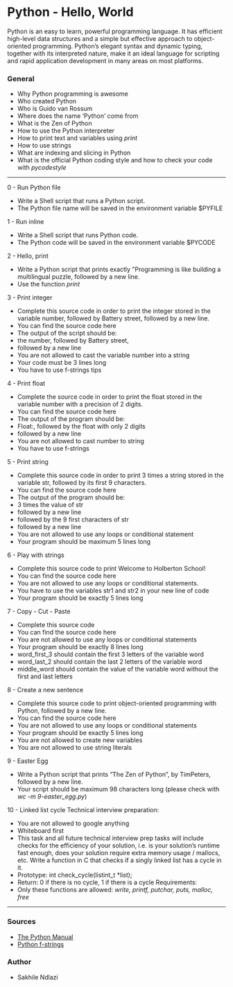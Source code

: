 # Python - Hello, World
Python is an easy to learn, powerful programming language. It has efficient high-level data structures and a simple but effective approach to object-oriented programming. Python’s elegant syntax and dynamic typing, together with its interpreted nature, make it an ideal language for scripting and rapid application development in many areas on most platforms.

### General
 * Why Python programming is awesome
 * Who created Python
 * Who is Guido van Rossum
 * Where does the name ‘Python’ come from
 * What is the Zen of Python
 * How to use the Python interpreter
 * How to print text and variables using *print*
 * How to use strings
 * What are indexing and slicing in Python
 * What is the official Python coding style and how to check your code with *pycodestyle*
---
0 - Run Python file
 * Write a Shell script that runs a Python script.
 * The Python file name will be saved in the environment variable $PYFILE

1 - Run inline
 * Write a Shell script that runs Python code.
 * The Python code will be saved in the environment variable $PYCODE

2 - Hello, print
 * Write a Python script that prints exactly "Programming is like building a multilingual puzzle, followed by a new line.
 * Use the function *print*

3 - Print integer
 * Complete this source code in order to print the integer stored in the variable number, followed by Battery street, followed by a new line.
 * You can find the source code here
 * The output of the script should be:
 * the number, followed by Battery street,
 * followed by a new line
 * You are not allowed to cast the variable number into a string
 * Your code must be 3 lines long
 * You have to use f-strings tips

4 - Print float
 * Complete the source code in order to print the float stored in the variable number with a precision of 2 digits.
 * You can find the source code here
 * The output of the program should be:
 * Float:, followed by the float with only 2 digits
 * followed by a new line
 * You are not allowed to cast number to string
 * You have to use f-strings

5 - Print string
 * Complete this source code in order to print 3 times a string stored in the variable str, followed by its first 9 characters.
 * You can find the source code here
 * The output of the program should be:
 * 3 times the value of str
 * followed by a new line
 * followed by the 9 first characters of str
 * followed by a new line
 * You are not allowed to use any loops or conditional statement
 * Your program should be maximum 5 lines long

6 - Play with strings
 * Complete this source code to print Welcome to Holberton School!
 * You can find the source code here
 * You are not allowed to use any loops or conditional statements.
 * You have to use the variables str1 and str2 in your new line of code
 * Your program should be exactly 5 lines long

7 - Copy - Cut - Paste
 * Complete this source code
 * You can find the source code here
 * You are not allowed to use any loops or conditional statements
 * Your program should be exactly 8 lines long
 * word_first_3 should contain the first 3 letters of the variable word
 * word_last_2 should contain the last 2 letters of the variable word
 * middle_word should contain the value of the variable word without the first and last letters

8 - Create a new sentence
 * Complete this source code to print object-oriented programming with Python, followed by a new line.
 * You can find the source code here
 * You are not allowed to use any loops or conditional statements
 * Your program should be exactly 5 lines long
 * You are not allowed to create new variables
 * You are not allowed to use string literals

9 - Easter Egg
 * Write a Python script that prints “The Zen of Python”, by TimPeters, followed by a new line.
 * Your script should be maximum 98 characters long (please check with *wc -m 9-easter_egg.py*)

10 - Linked list cycle
 Technical interview preparation:
 * You are not allowed to google anything
 * Whiteboard first
 * This task and all future technical interview prep tasks will include checks for the efficiency of your solution, i.e. is your solution’s runtime fast enough, does your solution require extra memory usage / mallocs, etc.
 Write a function in C that checks if a singly linked list has a cycle in it.
 * Prototype: int check_cycle(listint_t *list);
 * Return: 0 if there is no cycle, 1 if there is a cycle
 Requirements:
 * Only these functions are allowed: *write, printf, putchar, puts, malloc, free*
---
### Sources
 * [The Python Manual](https://docs.python.org/3/tutorial/index.html)
 * [Python f-strings](https://realpython.com/python-f-strings/)

### Author
 * Sakhile Ndlazi

